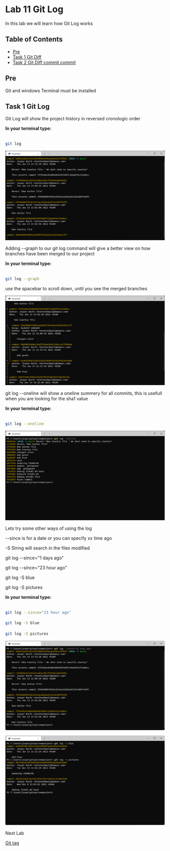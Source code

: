 # Lab 11 Git Log

In this lab we will learn how Git Log works

## Table of Contents

- [Pre](#pre)
- [Task 1 Git Diff](#task-1-git-diff)
- [Task 2 Git Diff commit commit](#task-2-git-diff-commit-commit)

## Pre

Git and windows Terminal must be installed

## Task 1 Git Log

Git Log will show the project history in reversed cronologic order

__In your terminal type:__

```bash

git log

```

![Alt text](pics/001_git_log.png?raw=true "git log")

Adding --graph to our git log command will give a better view on how branches have been merged to our project

__In your terminal type:__

```bash

git log --graph

```

use the spacebar to scroll down, until you see the merged branches

![Alt text](pics/002_git_log_graph.png?raw=true "git log --graph")

git log --oneline will show a oneline summery for all commits, this is usefull when you are looking for the sha1 value

__In your terminal type:__

```bash

git log --oneline

```

![Alt text](pics/003_git_log_oneline.png?raw=true "git log --oneline")

Lets try some other ways of using the log

--since is for a date or you can specify xx time ago

-S String will search in the files modified

git log --since="1 days ago"

git log --since="23 hour ago"

git log -S blue

git log -S pictures

__In your terminal type:__

```bash

git log --since="23 hour ago"

git log -S blue

git log -S pictures

```

![Alt text](pics/004_git_since_23hourago.png?raw=true "git log --since=23 hour ago")

![Alt text](pics/005_git_log_S.png?raw=true "git log -S")

Next Lab

[Git tag](../lab12/lab12.md)
